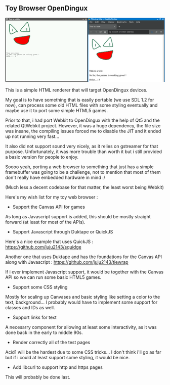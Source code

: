Toy Browser OpenDingux
-----------------------

![Simple Test on my HTML renderer and Firefox 92.0](toy_browser_engine.png)

This is a simple HTML renderer that will target OpenDingux devices.

My goal is to have something that is easily portable (we use SDL 1.2 for now), can process some old HTML files with some styling eventually and maybe use it to port some simple HTML5 games.

Prior to that, i had port Webkit to OpenDingux with the help of Qt5 and the related QtWebkit project.
However, it was a huge dependency, the file size was insane, the compiling issues forced me to disable the JIT and it ended up not running very fast...

It also did not support sound very nicely, as it relies on gstreamer for that purpose.
Unfortunately, it was more trouble than worth it but i still provided a basic version for people to enjoy.

Soooo yeah, porting a web browser to something that just has a simple framebuffer was going to be a challenge,
not to mention that most of them don't really have embedded hardware in mind :/

(Much less a decent codebase for that matter, the least worst being Webkit)

Here's my wish list for my toy web browser :

- Support the Canvas API for games

As long as Javascript support is added, this should be mostly straight forward (at least for most of the APIs).

- Support Javascript through Duktape or QuickJS

Here's a nice example that uses QuickJS :
https://github.com/juju2143/squidge

Another one that uses Duktape and has the foundations for the Canvas API along with Javascript :
https://github.com/juju2143/tiewrap

If i ever implement Javascript support, it would be together with the Canvas API so we can run some basic HTML5 games.

- Support some CSS styling

Mostly for scaling up Canvases and basic styling like setting a color to the text, background...
I probably would have to implement some support for classes and IDs as well.

- Support links for text

A necesarry component for allowing at least some interactivity, as it was done back in the early to middle 90s.

- Render correctly all of the test pages

Acid1 will be the hardest due to some CSS tricks...
I don't think i'll go as far but if i could at least support some styling, it would be nice.

- Add libcurl to support http and https pages

This will probably be done last.
